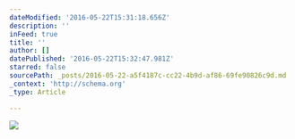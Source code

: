 ```yaml
---
dateModified: '2016-05-22T15:31:18.656Z'
description: ''
inFeed: true
title: ''
author: []
datePublished: '2016-05-22T15:32:47.981Z'
starred: false
sourcePath: _posts/2016-05-22-a5f4187c-cc22-4b9d-af86-69fe90826c9d.md
_context: 'http://schema.org'
_type: Article

---
```

![](https://the-grid-user-content.s3-us-west-2.amazonaws.com/354c201a-63c3-4116-bd47-d1414784b03f.jpg)